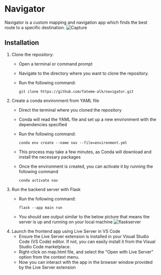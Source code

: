 # Navigator
Navigator is a custom mapping and navigation app which finds the best route to a specific destination.
![Capture](https://github.com/fateme-alk/navigator/assets/136516189/d578316e-3353-458b-bf12-281ff28741d1)

## Installation
1. Clone the repository:
   * Open a terminal or command prompt
   * Navigate to the directory where you want to clone the repository.
   * Run the following command:
     
     ```
     git clone https://github.com/fateme-alk/navigator.git
     ``` 
2. Create a conda environment from YAML file
   * Direct the terminal where you cloned the repository
   * Conda will read the YAML file and set up a new environment with the dependencies specified
   * Run the following command:
     
     ```
     conda env create --name nav --file=environment.yml
     ```
   * This process may take a few minutes, as Conda will download and install the necessary packages
   * Once the environment is created, you can activate it by running the following command
     
     ```
     conda activate nav
     ```
  3. Run the backend server with Flask
     * Run the following command:
       
       ```
       flask --app main run
       ```
     * You should see output similar to the below picture that means the server is up and running on your local machine
       ![flaskserver](https://github.com/fateme-alk/navigator/assets/136516189/c17c4b71-9424-49ca-a6cc-1cf55d8412cc)
  4. Launch the frontend app using Live Server in VS Code
     * Ensure the Live Server extension is installed in your Visual Studio Code (VS Code) editor. If not, you can easily install it from the Visual Studio Code marketplace.
     * Right-click on map.html file, and select the "Open with Live Server" option from the context menu.
     * Now you can interact with the app in the browser window provided by the Live Server extension
